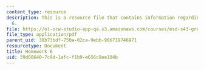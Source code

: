 ```yaml
---
content_type: resource
description: This is a resource file that contains information regarding homework
  6.
file: https://ol-ocw-studio-app-qa.s3.amazonaws.com/courses/esd-s43-green-supply-chain-management-spring-2014/39d086407c9d1afcf1b9e656c8ee104b_MITESD_S43S14_6_HW.pdf
file_type: application/pdf
parent_uid: 38b73bdf-750a-02ca-9ebb-966719746971
resourcetype: Document
title: Homework 6
uid: 39d08640-7c9d-1afc-f1b9-e656c8ee104b
---
```

